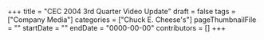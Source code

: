 +++
title = "CEC 2004 3rd Quarter Video Update"
draft = false
tags = ["Company Media"]
categories = ["Chuck E. Cheese's"]
pageThumbnailFile = ""
startDate = ""
endDate = "0000-00-00"
contributors = []
+++
